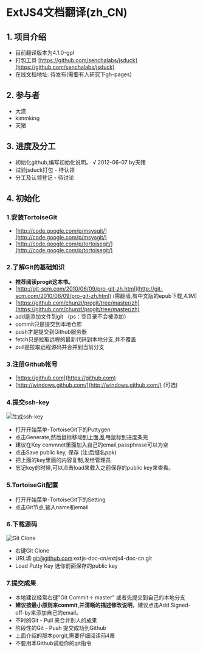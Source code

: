 ExtJS4文档翻译(zh_CN)
=============

## 1. 项目介绍

* 目前翻译版本为4.1.0-gpl
* 打包工具 [https://github.com/senchalabs/jsduck](https://github.com/senchalabs/jsduck)
* 在线文档地址: 待发布(需要有人研究下gh-pages)

## 2. 参与者

* 大漠
* kimmking
* 天猪

## 3. 进度及分工
* 初始化github,编写初始化说明。  √ 2012-06-07 by天猪
* 试验jsduck打包 - 待认领
* 分工及认领登记 - 待讨论


## 4. 初始化
### 1.安装TortoiseGit
* [http://code.google.com/p/msysgit/](http://code.google.com/p/msysgit/)
* [http://code.google.com/p/tortoisegit/](http://code.google.com/p/tortoisegit/)


### 2.了解Git的基础知识

* **推荐阅读progit这本书。**
* [http://git-scm.com/2010/06/09/pro-git-zh.html](http://git-scm.com/2010/06/09/pro-git-zh.html) (需翻墙,有中文版的epub下载,4.1M)
* [https://github.com/chunzi/progit/tree/master/zh](https://github.com/chunzi/progit/tree/master/zh)
* add是添加文件到git （ps：空目录不会被添加）
* commit只是提交到本地仓库
* push才是提交到Github服务器
* fetch只是拉取远程的最新代码到本地分支,并不覆盖
* pull是拉取远程源码并合并到当前分支


### 3.注册Github帐号 
* [https://github.com](https://github.com)
* [http://windows.github.com/](http://windows.github.com/) (可选)


### 4.提交ssh-key
![生成ssh-key](extjs4-doc-cn/raw/master/assets/img/ssh-key.png)

* 打开开始菜单-TortoiseGit下的Puttygen
* 点击Generate,然后鼠标移动到上面,乱甩鼠标到进度条完
* 建议在Key commnet里面加入自己的email,passphrase可以为空
* 点击Save public key, 保存 (注:后缀名ppk)
* 把上面的key里面的内容复制,发给管理员
* 忘记key的时候,可以点击load来载入之前保存的public key来查看。


### 5.TortoiseGit配置
* 打开开始菜单-TortoiseGit下的Setting
* 点击Git节点,输入name和email


### 6.下载源码
![Git Clone](extjs4-doc-cn/raw/master/assets/img/git-clone.png)

* 右键Git Clone
* URL填:git@github.com:extjs-doc-cn/extjs4-doc-cn.git
* Load Putty Key 选你前面保存的public key

### 7.提交成果
* 本地建议经常右键"Git Commit-> master" 或者先提交到自己的本地分支
* **建议按最小原则来commit,并清晰的描述修改说明**，建议点击Add Signed-off-by来添加自己的email。
* 不时的Git - Pull 来合并别人的成果
* 阶段性的Git - Push 提交成功到Github
* 上面介绍的那本porgit,需要仔细阅读前4章
* 不要用本Github试验你的git指令
